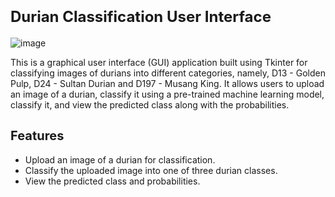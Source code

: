 # <span style="font-size:24px;">Durian Classification User Interface</span>
![image](https://github.com/tracyyy19/DurianClassification-UI/assets/86280484/5cc38e37-be73-4d29-b645-636104d75496)


This is a graphical user interface (GUI) application built using Tkinter for classifying images of durians into different categories, namely, D13 - Golden Pulp, D24 - Sultan Durian and D197 - Musang King. It allows users to upload an image of a durian, classify it using a pre-trained machine learning model, classify it, and view the predicted class along with the probabilities.

## <span style="font-size:20px;">Features</span>

- Upload an image of a durian for classification.
- Classify the uploaded image into one of three durian classes.
- View the predicted class and probabilities.

